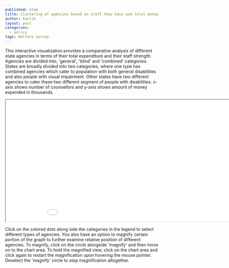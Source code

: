 ```yaml
---
published: true
title: Clustering of agencies based on staff they have and total money they expend
author: kartik
layout: post
categories: 
  - policy
tags: Welfare Survey
---
```


This interactive visualization provides a comparative analysis of different state agencies in terms of their total expenditure and their staff strength. Agencies are divided into, 'general', 'blind' and 'combined' categories. States are broadly divided into two categories, where one type has combined agencies which cater to population with both general disabilities and also people with visual impairment. Other states have two different agencies to cater these two different segment of people with disabilities.
x-axis shows number of counsellors and y-axis shows amount of money expended in thousands. 

  <iframe seamless="seamless" scrolling="no" src="/coun_coun.html" width="960" height="400"></iframe>
  
Click on the colored dots along side the categories in the legend to select different types of agencies. You also have an option to magnify certain portion of the graph to further examine relative position of different agencies. To magnify, click on the circle alongside 'magnify' and then move on to the chart area. To hold the magnified view, click on the chart area and click again to restart the magnification upon hovering the mouse pointer. Deselect the 'magnify' circle to stop magnification altogether. 
